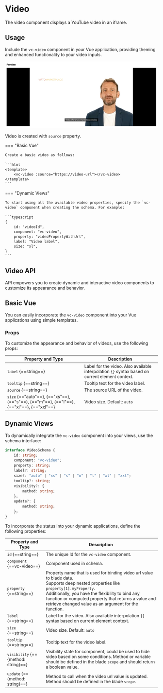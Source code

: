 # Video

The video component displays a YouTube video in an iframe.

## Usage

Include the `vc-video` component in your Vue application, providing theming and enhanced functionality to your video inputs.

![vc-video](../../../media/vc-video.png)

Video is created with `source` property.

=== "Basic Vue"

    Create a basic video as follows:

    ```html
    <template>
        <vc-video :source="https://video-url"></vc-video>
    </template>
    ```

=== "Dynamic Views"

    To start using all the available video properties, specify the `vc-video` component when creating the schema. For example:

    ```typescript
    {
        id: "videoId",
        component: "vc-video",
        property: "videoPropertyWithUrl",
        label: "Video label",
        size: "xl",
    }
    ```

## Video API

API empowers you to create dynamic and interactive video components to customize its appearance and behavior.

## Basic Vue

You can easily incorporate the `vc-video` component into your Vue applications using simple templates. 

### Props

To customize the appearance and behavior of videos, use the following props:

| Property and Type             | Description                       |
| ----------------------------- | --------------------------------- |
| `label` {==string==}          | Label for the video. Also available interpolation `{}` syntax based on current element context. |
| `tooltip` {==string==}        | Tooltip text for the video label. |
| `source` {==string==}         | The source URL of the video.      |
| `size` {=="auto"==}, {=="xs"==}, {=="s"==}, {=="m"==}, {=="l"==}, {=="xl"==}, {=="xxl"==} | Video size. Default: `auto` |

## Dynamic Views

To dynamically integrate the `vc-video` component into your views, use the schema interface:

```typescript
interface VideoSchema {
    id: string;
    component: "vc-video";
    property: string;
    label?: string;
    size?: "auto" | "xs" | "s" | "m" | "l" | "xl" | "xxl";
    tooltip?: string;
    visibility?: {
        method: string;
    };
    update?: {
        method: string;
    };
}
```

To incorporate the status into your dynamic applications, define the following properties:

| Property and Type                         | Description                                 |
| ----------------------------------------- | ------------------------------------------- |
| `id` {==string==}                         | The unique Id for the `vc-video` component. |
| `component` {==vc-video==}                | Component used in schema.                   |
| `property` {==string==}                   | Property name that is used for binding video url value to blade data.  <br> Supports deep nested properties like `property[1].myProperty`. <br> Additionally, you have the flexibility to bind any function or computed property that returns a value and retrieve changed value as an argument for the function.|
| `label` {==string==}                      | Label for the video. Also available interpolation `{}` syntax based on current element context. |
| `size` {==string==}                       | Video size. Default: `auto` |
| `tooltip` {==string==}                    | Tooltip text for the video label. |
| `visibility` {=={method: string}==}           | Visibility state for component, could be used to hide video based on some conditions. Method or variable should be defined in the blade `scope` and should return a boolean value. |
| `update` {=={method: string}==}               | Method to call when the video url value is updated. Method should be defined in the blade `scope`. |

